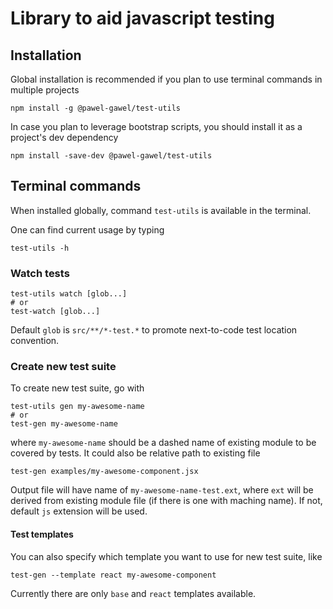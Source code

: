 # Library to aid javascript testing

## Installation

Global installation is recommended if you plan to use terminal commands in multiple projects

```
npm install -g @pawel-gawel/test-utils
```

In case you plan to leverage bootstrap scripts, you should install it as a project's dev dependency

```
npm install -save-dev @pawel-gawel/test-utils
```

## Terminal commands

When installed globally, command `test-utils` is available in the terminal.

One can find current usage by typing 

```
test-utils -h
```

### Watch tests

```
test-utils watch [glob...]
# or
test-watch [glob...]
```

Default `glob` is `src/**/*-test.*` to promote next-to-code test location convention.

### Create new test suite

To create new test suite, go with

```
test-utils gen my-awesome-name
# or 
test-gen my-awesome-name
```

where `my-awesome-name` should be a dashed name of existing module to be covered by tests. It could also be relative path to existing file

```
test-gen examples/my-awesome-component.jsx
```

Output file will have name of `my-awesome-name-test.ext`, where `ext` will be derived from existing module file (if there is one with maching name). If not, default `js` extension will be used.

#### Test templates

You can also specify which template you want to use for new test suite, like 

```
test-gen --template react my-awesome-component
```

Currently there are only `base` and `react` templates available.
